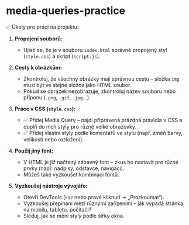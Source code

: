# media-queries-practice

✅ Úkoly pro práci na projektu:

1. **Propojení souborů:**
    - Ujisti se, že je v souboru `index.html` správně propojený styl (`style.css`) a skript (`script.js`).

2. **Cesty k obrázkům:**
    - Zkontroluj, že všechny obrázky mají správnou cestu – složka `img` musí být ve stejné složce jako HTML soubor.
    - Pokud se obrázek nezobrazuje, zkontroluj název souboru nebo příponu (`.png`, `.gif`, `.jpg`…).

3. **Práce v CSS (`style.css`):**
    - ✅ Přidej Media Query – najdi připravená prázdná pravidla v CSS a doplň do nich styly pro různě velké obrazovky.
    - ✅ Přidej vlastní styly podle komentářů ve stylu (např. změň barvy, velikosti nebo rozložení).

4. **Použij jiný font:**
    - V HTML je již načtený zábavný font – zkus ho nastavit pro různé prvky (např. nadpisy, odstavce, navigaci).
    - Můžeš také vyzkoušet kombinaci fontů.

5. **Vyzkoušej nástroje vývojáře:**
    - Otevři DevTools (`F12` nebo pravé kliknutí → „Prozkoumat“).
    - Vyzkoušej přepínání mezi různými zařízeními – jak vypadá stránka na mobilu, tabletu, počítači?
    - Sleduj, jak se mění styly podle šířky okna.
